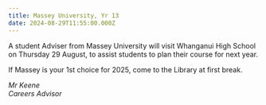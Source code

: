 ```yaml
---
title: Massey University, Yr 13
date: 2024-08-29T11:55:00.000Z
---
```

A student Adviser from Massey University will visit Whanganui High School on Thursday 29 August, to assist students to plan their course for next year.  

If Massey is your 1st choice for 2025, come to the Library at first break.

*Mr Keene  
Careers Advisor*
